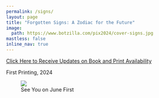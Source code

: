 ```yaml
---
permalink: /signs/
layout: page
title: "Forgotten Signs: A Zodiac for the Future"
image:
  path: https://www.botzilla.com/pix2024/cover-signs.jpg
mastless: false
inline_nav: true
---
```


<a class="btn btn--info btn--large" href="mailto:kevin+books@vumondo.com?subject=Updates%20on%20the%20Book%20%22Forgotten%20Signs%22&body=Please%20keep%20me%20informed%20about%20updates%20for%20sales%20availability%20of%20your%20book%20%22Forgotten%20Signs%3A%20A%20Zodiac%20for%20the%20Future%22">Click Here to Receive Updates on Book and Print Availability</a>

First Printing, 2024

<figure class="align-center">
<img src="https://www.botzilla.com/pix2024/Bjorke-AATS-BizCard-sRGB-web.jpg">
<figcaption>See You on June First</figcaption>
</figure>
